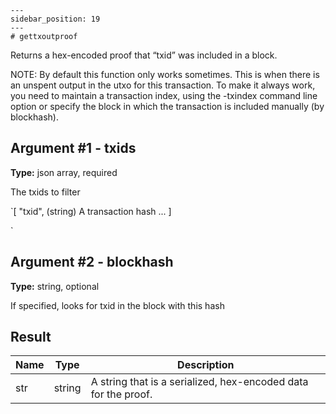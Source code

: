 
    ---
    sidebar_position: 19
    ---
    # gettxoutproof

Returns a hex-encoded proof that “txid” was included in a block.

NOTE: By default this function only works sometimes. This is when there is an unspent output in the utxo for this transaction. To make it always work, you need to maintain a transaction index, using the -txindex command line option or specify the block in which the transaction is included manually (by blockhash).

## Argument #1 - txids

**Type:** json array, required

The txids to filter

`[
  "txid",    (string) A transaction hash
  ...
]

`

## Argument #2 - blockhash

**Type:** string, optional

If specified, looks for txid in the block with this hash

## Result

| Name | Type   | Description                                                    |
| ---- | ------ | -------------------------------------------------------------- |
| str  | string | A string that is a serialized, hex-encoded data for the proof. |